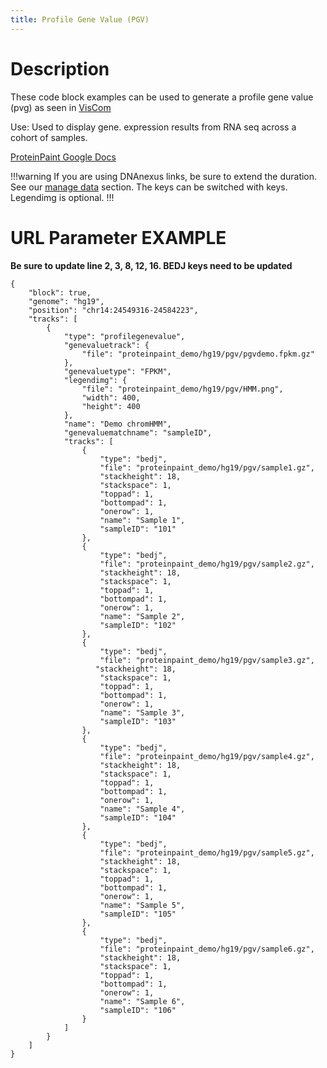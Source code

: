 ```yaml
---
title: Profile Gene Value (PGV) 
---
```

# Description 
These code block examples can be used to generate a profile gene value (pvg) as seen in [VisCom](https://viz.stjude.cloud/zhou-lab/visualization/genomepaint-profile-gene-value-example~35)

Use: Used to display gene. expression results from RNA seq across a cohort of samples.

[ProteinPaint Google Docs](https://docs.google.com/document/d/1yrRpDUZWSRGuCa0snGwRuo721WRHgdYTX7GWIsZ_fSY/)

!!!warning
If you are using DNAnexus links, be sure to extend the duration. See our [manage data](https://university.stjude.cloud/docs/visualization-community/data-manage/) section. The <file> keys can be switched with <url> keys. Legendimg is optional.
!!!


# URL Parameter EXAMPLE
**Be sure to update line 2, 3, 8, 12, 16. BEDJ keys need to be updated**
```JS
{
	"block": true,
	"genome": "hg19",
    "position": "chr14:24549316-24584223",
    "tracks": [
        {
            "type": "profilegenevalue",
            "genevaluetrack": {
                "file": "proteinpaint_demo/hg19/pgv/pgvdemo.fpkm.gz"
            },
            "genevaluetype": "FPKM",
            "legendimg": {
                "file": "proteinpaint_demo/hg19/pgv/HMM.png",
                "width": 400,
                "height": 400
            },
            "name": "Demo chromHMM",
            "genevaluematchname": "sampleID",
            "tracks": [
                {
                    "type": "bedj",
                    "file": "proteinpaint_demo/hg19/pgv/sample1.gz",
                    "stackheight": 18,
                    "stackspace": 1,
                    "toppad": 1,
                    "bottompad": 1,
                    "onerow": 1,
                    "name": "Sample 1",
                    "sampleID": "101"
                },
                {
                    "type": "bedj",
                    "file": "proteinpaint_demo/hg19/pgv/sample2.gz",
                    "stackheight": 18,
                    "stackspace": 1,
                    "toppad": 1,
                    "bottompad": 1,
                    "onerow": 1,
                    "name": "Sample 2",
                    "sampleID": "102"
                },
                {
                    "type": "bedj",
                    "file": "proteinpaint_demo/hg19/pgv/sample3.gz",
                   "stackheight": 18,
                    "stackspace": 1,
                    "toppad": 1,
                    "bottompad": 1,
                    "onerow": 1,
                    "name": "Sample 3",
                    "sampleID": "103"
                },
                {
                    "type": "bedj",
                    "file": "proteinpaint_demo/hg19/pgv/sample4.gz",
                    "stackheight": 18,
                    "stackspace": 1,
                    "toppad": 1,
                    "bottompad": 1,
                    "onerow": 1,
                    "name": "Sample 4",
                    "sampleID": "104"
                },
                {
                    "type": "bedj",
                    "file": "proteinpaint_demo/hg19/pgv/sample5.gz",
                    "stackheight": 18,
                    "stackspace": 1,
                    "toppad": 1,
                    "bottompad": 1,
                    "onerow": 1,
                    "name": "Sample 5",
                    "sampleID": "105"
                },
                {
                    "type": "bedj",
                    "file": "proteinpaint_demo/hg19/pgv/sample6.gz",
                    "stackheight": 18,
                    "stackspace": 1,
                    "toppad": 1,
                    "bottompad": 1,
                    "onerow": 1,
                    "name": "Sample 6",
                    "sampleID": "106"
                }
            ]
        }
    ]
}
```